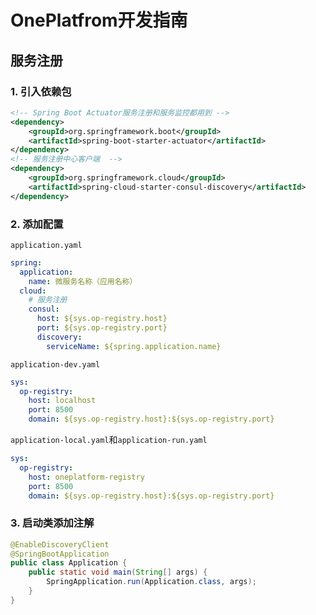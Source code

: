 # OnePlatfrom开发指南

## 服务注册

### 1. 引入依赖包

```xml
<!-- Spring Boot Actuator服务注册和服务监控都用到 -->
<dependency>
    <groupId>org.springframework.boot</groupId>
    <artifactId>spring-boot-starter-actuator</artifactId>
</dependency>
<!-- 服务注册中心客户端  -->
<dependency>
    <groupId>org.springframework.cloud</groupId>
    <artifactId>spring-cloud-starter-consul-discovery</artifactId>
</dependency>
```

### 2. 添加配置

`application.yaml`

```yaml
spring:
  application:
    name: 微服务名称（应用名称）
  cloud:
    # 服务注册
    consul:
      host: ${sys.op-registry.host}
      port: ${sys.op-registry.port}
      discovery:
        serviceName: ${spring.application.name}
```

`application-dev.yaml`

```yaml
sys:
  op-registry:
    host: localhost
    port: 8500
    domain: ${sys.op-registry.host}:${sys.op-registry.port}
```

`application-local.yaml`和`application-run.yaml`

```yaml
sys:
  op-registry:
    host: oneplatform-registry
    port: 8500
    domain: ${sys.op-registry.host}:${sys.op-registry.port}
```

### 3. 启动类添加注解

```java
@EnableDiscoveryClient
@SpringBootApplication
public class Application {
    public static void main(String[] args) {
        SpringApplication.run(Application.class, args);
    }
}
```

